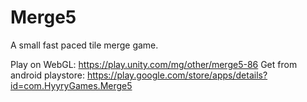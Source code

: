 # Merge5
A small fast paced tile merge game.

Play on WebGL: https://play.unity.com/mg/other/merge5-86
Get from android playstore: https://play.google.com/store/apps/details?id=com.HyyryGames.Merge5
